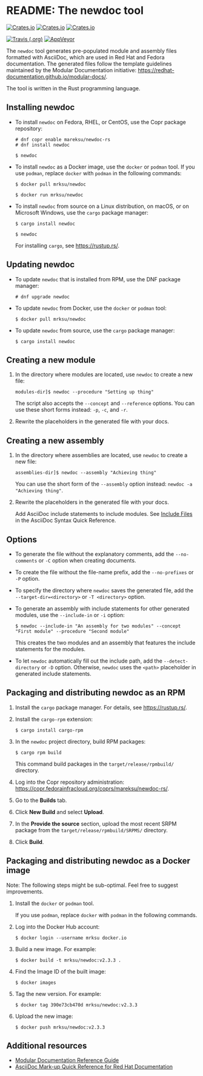 # README: The newdoc tool

[![Crates.io](https://img.shields.io/crates/v/newdoc)](https://crates.io/crates/newdoc)
[![Crates.io](https://img.shields.io/crates/d/newdoc)](https://crates.io/crates/newdoc)
[![Crates.io](https://img.shields.io/crates/l/newdoc)](https://crates.io/crates/newdoc)

[![Travis (.org)](https://img.shields.io/travis/redhat-documentation/newdoc)](https://travis-ci.org/github/redhat-documentation/newdoc)
[![AppVeyor](https://img.shields.io/appveyor/build/mrksu/newdoc)](https://ci.appveyor.com/project/mrksu/newdoc)

The `newdoc` tool generates pre-populated module and assembly files formatted with AsciiDoc, which are used in Red Hat and Fedora documentation. The generated files follow the template guidelines maintained by the Modular Documentation initiative: <https://redhat-documentation.github.io/modular-docs/>.

The tool is written in the Rust programming language.


## Installing newdoc

* To install `newdoc` on Fedora, RHEL, or CentOS, use the Copr package repository:

    ```
    # dnf copr enable mareksu/newdoc-rs
    # dnf install newdoc
    
    $ newdoc
    ```

* To install `newdoc` as a Docker image, use the `docker` or `podman` tool. If you use `podman`, replace `docker` with `podman` in the following commands:

    ```
    $ docker pull mrksu/newdoc
    
    $ docker run mrksu/newdoc
    ```


* To install `newdoc` from source on a Linux distribution, on macOS, or on Microsoft Windows, use the `cargo` package manager:

    ```
    $ cargo install newdoc
    
    $ newdoc
    ```

    For installing `cargo`, see <https://rustup.rs/>.

## Updating newdoc

* To update `newdoc` that is installed from RPM, use the DNF package manager:

    ```
    # dnf upgrade newdoc
    ```

* To update `newdoc` from Docker, use the `docker` or `podman` tool:

    ```
    $ docker pull mrksu/newdoc
    ```

* To update `newdoc` from source, use the `cargo` package manager:

    ```
    $ cargo install newdoc
    ```


## Creating a new module

1. In the directory where modules are located, use `newdoc` to create a new file:

    ```
    modules-dir]$ newdoc --procedure "Setting up thing"
    ```

    The script also accepts the `--concept` and `--reference` options. You can use these short forms instead: `-p`, `-c`, and `-r`.

2. Rewrite the placeholders in the generated file with your docs.


## Creating a new assembly

1. In the directory where assemblies are located, use `newdoc` to create a new file:

    ```
    assemblies-dir]$ newdoc --assembly "Achieving thing"
    ```
    
    You can use the short form of the `--assembly` option instead: `newdoc -a "Achieving thing"`.
    
2. Rewrite the placeholders in the generated file with your docs.

    Add AsciiDoc include statements to include modules. See [Include Files](https://asciidoctor.org/docs/asciidoc-syntax-quick-reference/#include-files) in the AsciiDoc Syntax Quick Reference.



## Options


* To generate the file without the explanatory comments, add the `--no-comments` or `-C` option when creating documents.

* To create the file without the file-name prefix, add the `--no-prefixes` or `-P` option.

* To specify the directory where `newdoc` saves the generated file, add the `--target-dir=<directory>` or `-T <directory>` option.

* To generate an assembly with include statements for other generated modules, use the `--include-in` or `-i` option:

    ```
    $ newdoc --include-in "An assembly for two modules" --concept "First module" --procedure "Second module"
    ```

    This creates the two modules and an assembly that features the include statements for the modules.

* To let `newdoc` automatically fill out the include path, add the `--detect-directory` or `-D` option. Otherwise, `newdoc` uses the `<path>` placeholder in generated include statements.


## Packaging and distributing newdoc as an RPM

1. Install the  `cargo` package manager. For details, see <https://rustup.rs/>.

2. Install the `cargo-rpm` extension:

    ```
    $ cargo install cargo-rpm
    ```

3. In the `newdoc` project directory, build RPM packages:

    ```
    $ cargo rpm build
    ```

    This command build packages in the `target/release/rpmbuild/` directory.

4. Log into the Copr repository administration: <https://copr.fedorainfracloud.org/coprs/mareksu/newdoc-rs/>.

5. Go to the **Builds** tab.

6. Click **New Build** and select **Upload**.

7. In the **Provide the source** section, upload the most recent SRPM package from the `target/release/rpmbuild/SRPMS/` directory.

8. Click **Build**.


## Packaging and distributing newdoc as a Docker image

Note: The following steps might be sub-optimal. Feel free to suggest improvements.

1. Install the `docker` or `podman` tool.

    If you use `podman`, replace `docker` with `podman` in the following commands.

2. Log into the Docker Hub account:

    ```
    $ docker login --username mrksu docker.io
    ```

3. Build a new image. For example:

    ```
    $ docker build -t mrksu/newdoc:v2.3.3 .
    ```

4. Find the Image ID of the built image:

    ```
    $ docker images
    ```

5. Tag the new version. For example:

    ```
    $ docker tag 390e73cb470d mrksu/newdoc:v2.3.3
    ```

6. Upload the new image:

    ```
    $ docker push mrksu/newdoc:v2.3.3
    ```

## Additional resources

* [Modular Documentation Reference Guide](https://redhat-documentation.github.io/modular-docs/)
* [AsciiDoc Mark-up Quick Reference for Red Hat Documentation](https://redhat-documentation.github.io/asciidoc-markup-conventions/)

